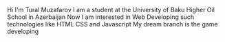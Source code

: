 Hi I'm Tural Muzafarov 
I am a student at the University of Baku Higher Oil School in Azerbaijan 
Now I am interested in Web Developing such technologies like HTML CSS and Javascript
My dream branch is the game developing


